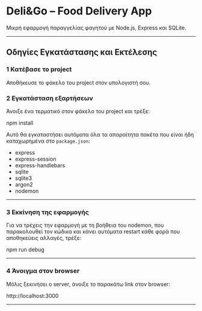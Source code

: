 
#  Deli&Go – Food Delivery App

Μικρή εφαρμογή παραγγελίας φαγητού με Node.js, Express και SQLite.

---

## Οδηγίες Εγκατάστασης και Εκτέλεσης

### 1️ Κατέβασε το project

Αποθήκευσε το φάκελο του project στον υπολογιστή σου.

### 2️ Εγκατάσταση εξαρτήσεων

Άνοιξε ένα τερματικό στον φάκελο του project και τρέξε:

npm install


Αυτό θα εγκαταστήσει αυτόματα όλα τα απαραίτητα πακέτα που είναι ήδη καταχωρημένα στο `package.json`:

- express
- express-session
- express-handlebars
- sqlite
- sqlite3
- argon2
- nodemon

---

### 3️ Εκκίνηση της εφαρμογής

Για να τρέχεις την εφαρμογή με τη βοήθεια του nodemon, που παρακολουθεί τον κώδικα και κάνει αυτόματα restart κάθε φορά που αποθηκεύεις αλλαγές, τρέξε: 

npm run debug

---

### 4️ Άνοιγμα στον browser

Μόλις ξεκινήσει ο server, άνοιξε το παρακάτω link στον browser:

http://localhost:3000


---